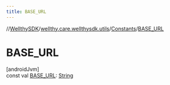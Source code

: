 ```yaml
---
title: BASE_URL
---
```

//[WellthySDK](../../../index.html)/[wellthy.care.wellthysdk.utils](../index.html)/[Constants](index.html)/[BASE_URL](-b-a-s-e_-u-r-l.html)



# BASE_URL



[androidJvm]\
const val [BASE_URL](-b-a-s-e_-u-r-l.html): [String](https://kotlinlang.org/api/latest/jvm/stdlib/kotlin/-string/index.html)




